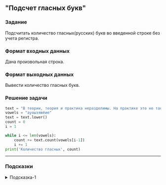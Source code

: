 ## "Подсчет гласных букв"

### Задание

Подсчитать количество гласных(русских) букв во введенной строке без учета регистра.

### Формат входных данных

Дана произвольная строка.

### Формат выходных данных

Вывести количество гласных букв.

### Решение задачи

```python
text = "В теории, теория и практика неразделимы. На практике это не так."
vowels = "ауоыэяюёие"
text = text.lower()
count = 0
i = 1

while i <= len(vowels):
    count += text.count(vowels[i-1])
    i += 1
print('Количество гласных', count)
```

---

### Подсказки

<details>
<summary>Подсказка-1</summary>
Преобразуйте исходную строку к нижнему регистру воспользовавшись соответствующим методом.
</details>
